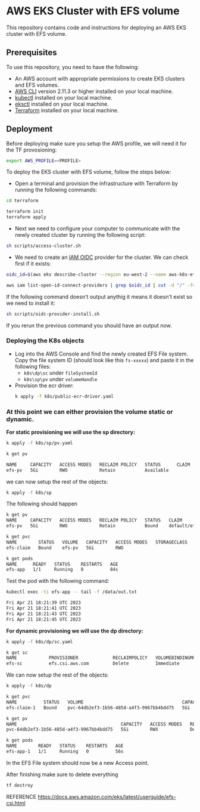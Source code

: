 # AWS EKS Cluster with EFS volume

This repository contains code and instructions for deploying an AWS EKS cluster with EFS volume.

## Prerequisites

To use this repository, you need to have the following:

- An AWS account with appropriate permissions to create EKS clusters and EFS volumes.
- [AWS CLI](https://docs.aws.amazon.com/cli/latest/userguide/getting-started-install.html) version 2.11.3 or higher installed on your local machine.
- [kubectl](https://kubernetes.io/docs/tasks/tools/) installed on your local machine.
- [eksctl](https://docs.aws.amazon.com/eks/latest/userguide/eksctl.html) installed on your local machine.
- [Terraform](https://developer.hashicorp.com/terraform/tutorials/aws-get-started/install-cli) installed on your local machine.

## Deployment

Before deploying make sure you setup the AWS profile, we will need it for the TF provosioning:
```bash
export AWS_PROFILE=<PROFILE>
```
To deploy the EKS cluster with EFS volume, follow the steps below:
- Open a terminal and provision the infrastructure with Terraform by running the following commands:
```bash
cd terraform

terraform init
terraform apply
```
- Next we need to configure your computer to communicate with the newly created cluster by running the following script:
```bash
sh scripts/access-cluster.sh 
```

- We need to create an [IAM OIDC](https://docs.aws.amazon.com/eks/latest/userguide/enable-iam-roles-for-service-accounts.html) provider for the cluster. We can check first if it exists: 
```bash
oidc_id=$(aws eks describe-cluster --region eu-west-2 --name aws-k8s-efs-cluster --query "cluster.identity.oidc.issuer" --output text | cut -d '/' -f 5)

aws iam list-open-id-connect-providers | grep $oidc_id | cut -d "/" -f4
```
If the following command doesn't output anythig it means it doesn't exist so we need to install it:
```bash
sh scripts/oidc-provider-install.sh 
```
If you rerun the previous command you should have an output now. 

### Deploying the K8s objects

- Log into the AWS Console and find the newly created EFS File system. Copy the file system ID (should look like this `fs-xxxxx`) and paste it in the following files: 
    - `k8s\dp\sc` under `fileSystemId`
    - `k8s\sp\pv` under `volumeHandle`
- Provision the ecr driver:
  ```sh
  k apply -f k8s/public-ecr-driver.yaml   
  ```
### At this point we can either provision the volume static or dynamic.


<b>For static provisioning we will use the sp directory:</b>
```sh
k apply -f k8s/sp/pv.yaml  

k get pv

NAME     CAPACITY   ACCESS MODES   RECLAIM POLICY   STATUS      CLAIM   STORAGECLASS   REASON   AGE
efs-pv   5Gi        RWO            Retain           Available                                   5s
```
we can now setup the rest of the objects:
```sh
k apply -f k8s/sp
```
The following should happen
```bash 
k get pv 
NAME     CAPACITY   ACCESS MODES   RECLAIM POLICY   STATUS   CLAIM               STORAGECLASS   REASON   AGE
efs-pv   5Gi        RWO            Retain           Bound    default/efs-claim                           82s

k get pvc
NAME        STATUS   VOLUME   CAPACITY   ACCESS MODES   STORAGECLASS   AGE
efs-claim   Bound    efs-pv   5Gi        RWO                           63s

k get pods
NAME      READY   STATUS    RESTARTS   AGE
efs-app   1/1     Running   0          84s
```
Test the pod with the following command:
```bash
kubectl exec -ti efs-app -- tail -f /data/out.txt

Fri Apr 21 18:21:39 UTC 2023
Fri Apr 21 18:21:41 UTC 2023
Fri Apr 21 18:21:43 UTC 2023
Fri Apr 21 18:21:45 UTC 2023
```

<b>For dynamic provisioning we will use the dp directory:</b>
```bash 
k apply -f k8s/dp/sc.yaml 

k get sc
NAME            PROVISIONER             RECLAIMPOLICY   VOLUMEBINDINGMODE      ALLOWVOLUMEEXPANSION   AGE
efs-sc          efs.csi.aws.com         Delete          Immediate              false                  29s
```
We can now setup the rest of the objects:
```bash 
k apply -f k8s/dp 

k get pvc
NAME          STATUS   VOLUME                                     CAPACITY   ACCESS MODES   STORAGECLASS   AGE
efs-claim-1   Bound    pvc-64db2ef3-1b56-485d-a4f3-9967bb4bdd75   5Gi        RWX            efs-sc         17s

k get pv
NAME                                       CAPACITY   ACCESS MODES   RECLAIM POLICY   STATUS   CLAIM                 STORAGECLASS   REASON   AGE
pvc-64db2ef3-1b56-485d-a4f3-9967bb4bdd75   5Gi        RWX            Delete           Bound    default/efs-claim-1   efs-sc                  34s

k get pods
NAME        READY   STATUS    RESTARTS   AGE
efs-app-1   1/1     Running   0          56s
```

In the EFS File system should now be a new Access point.

After finishing make sure to delete everything
```bash
tf destroy
```

REFERENCE https://docs.aws.amazon.com/eks/latest/userguide/efs-csi.html


    